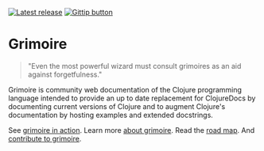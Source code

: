 [![Latest release](http://img.shields.io/github/tag/clojure-grimoire/grimoire.svg)](http://grimoire.arrdem.com/)
[![Gittip button](http://img.shields.io/gittip/arrdem.svg)](https://www.gittip.com/arrdem/ "Support this project")

Grimoire
=================

> "Even the most powerful wizard must consult grimoires as an aid against forgetfulness."

Grimoire is community web documentation of the Clojure programming
language intended to provide an up to date replacement for ClojureDocs
by documenting current versions of Clojure and to augment Clojure's
documentation by hosting examples and extended docstrings.

See [grimoire in action](http://grimoire.arrdem.com).
Learn more [about grimoire](http://grimoire.arrdem.com/about).
Read the [road map](http://www.arrdem.com/2014/07/12/of_mages_and_grimoires/).
And [contribute to grimoire](http://grimoire.arrdem.com/contributing).
